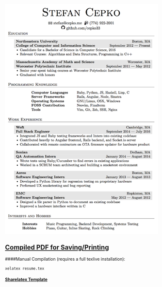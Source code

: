 ![resume png](https://raw.githubusercontent.com/cepko33/Resume/master/resume.png)

## [Compiled PDF for Saving/Printing](https://github.com/cepko33/Resume/blob/master/resume.pdf?raw=true)

####Manual Compilation (requires a full texlive installation):
```
xelatex resume.tex
```

#### [Sharelatex Template](https://www.sharelatex.com/templates/558a1a1d0ffa4ec71b226129)
